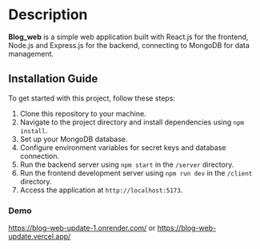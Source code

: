 # Description

**Blog_web** is a simple web application built with React.js for the frontend, Node.js and Express.js for the backend, connecting to MongoDB for data management.

## Installation Guide

To get started with this project, follow these steps:

1. Clone this repository to your machine.
2. Navigate to the project directory and install dependencies using `npm install`.
3. Set up your MongoDB database.
4. Configure environment variables for secret keys and database connection.
5. Run the backend server using `npm start` in the `/server` directory.
6. Run the frontend development server using `npm run dev` in the `/client` directory.
7. Access the application at `http://localhost:5173`.

### Demo 
https://blog-web-update-1.onrender.com/ or https://blog-web-update.vercel.app/
